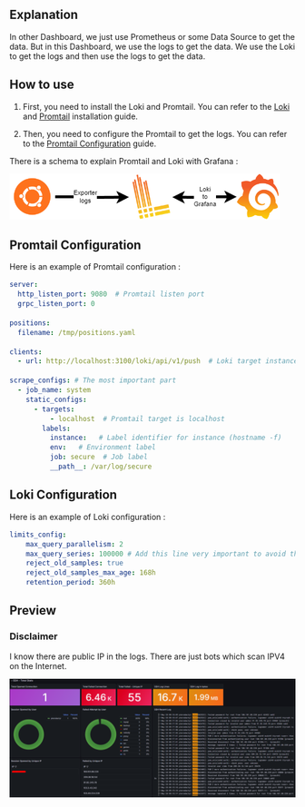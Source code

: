 ## Explanation

In other Dashboard, we just use Prometheus or some Data Source to get the data. But in this Dashboard, we use the logs to get the data. We use the Loki to get the logs and then use the logs to get the data.

## How to use

1. First, you need to install the Loki and Promtail. You can refer to the [Loki](https://grafana.com/docs/loki/latest/installation/) and [Promtail](https://grafana.com/docs/loki/latest/clients/promtail/installation/) installation guide.


2. Then, you need to configure the Promtail to get the logs. You can refer to the [Promtail Configuration](https://grafana.com/docs/loki/latest/clients/promtail/configuration/) guide.

There is a schema to explain Promtail and Loki with Grafana :

<img  src="src\img\Diagram.png"/>


## Promtail Configuration

Here is an example of Promtail configuration :

```yaml
server:
  http_listen_port: 9080  # Promtail listen port
  grpc_listen_port: 0

positions:
  filename: /tmp/positions.yaml

clients:
  - url: http://localhost:3100/loki/api/v1/push  # Loki target instance

scrape_configs: # The most important part
  - job_name: system
    static_configs:
      - targets:
          - localhost  # Promtail target is localhost
        labels:
          instance:   # Label identifier for instance (hostname -f)
          env:   # Environment label
          job: secure  # Job label
          __path__: /var/log/secure
```

## Loki Configuration

Here is an example of Loki configuration :

```yaml
limits_config:
    max_query_parallelism: 2
    max_query_series: 100000 # Add this line very important to avoid the error "query is too large"
    reject_old_samples: true
    reject_old_samples_max_age: 168h
    retention_period: 360h
```	


## Preview
### Disclaimer
I know there are public IP in the logs. There are just bots which scan IPV4 on the Internet.

![alt text](src/img/Preview.png)